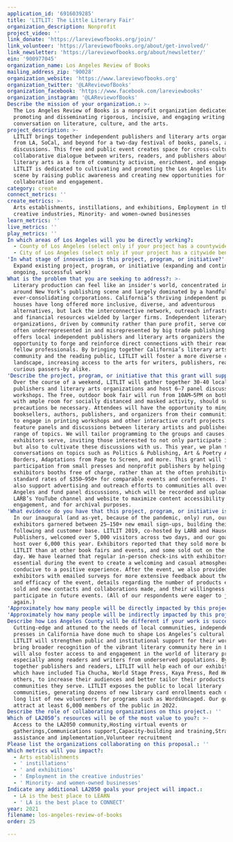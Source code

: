 ```yaml
---
application_id: '6916039285'
title: 'LITLIT: The Little Literary Fair'
organization_description: Nonprofit
project_video: ''
link_donate: 'https://lareviewofbooks.org/join/'
link_volunteer: 'https://lareviewofbooks.org/about/get-involved/'
link_newsletter: 'https://lareviewofbooks.org/about/newsletter/'
ein: '900977045'
organization_name: Los Angeles Review of Books
mailing_address_zip: '90028'
organization_website: 'https://www.lareviewofbooks.org'
organization_twitter: '@LAReviewofBooks'
organization_facebook: 'https://www.facebook.com/lareviewbooks'
organization_instagram: '@LAReviewofBooks'
Describe the mission of your organization.: >-
  The Los Angeles Review of Books is a nonprofit organization dedicated to
  promoting and disseminating rigorous, incisive, and engaging writing and
  conversation on literature, culture, and the arts.
project_description: >-
  LITLIT brings together independent publishers and literary arts organizations
  from LA, SoCal, and beyond for a two-day festival of books, panels, and
  discussions. This free and public event creates space for cross-cultural and
  collaborative dialogue between writers, readers, and publishers about the
  literary arts as a form of community activism, enrichment, and engagement.
  LITLIT is dedicated to cultivating and promoting the Los Angeles literary
  scene by raising public awareness and creating new opportunities for
  collaboration and engagement.
category: create
connect_metrics: ''
create_metrics: >-
  Arts establishments, instillations, and exhibitions, Employment in the
  creative industries, Minority- and women-owned businesses
learn_metrics: ''
live_metrics: ''
play_metrics: ''
In which areas of Los Angeles will you be directly working?:
  - County of Los Angeles (select only if your project has a countywide benefit)
  - City of Los Angeles (select only if your project has a citywide benefit)
'In what stage of innovation is this project, program, or initiative?': >-
  Expand existing project, program, or initiative (expanding and continuing
  ongoing, successful work)
What is the problem that you are seeking to address?: >-
  Literary production can feel like an insider's world, concentrated in and
  around New York’s publishing scene and largely dominated by a handful of
  ever-consolidating corporations. California’s thriving independent publishing
  houses have long offered more inclusive, diverse, and adventurous
  alternatives, but lack the interconnective network, outreach infrastructure,
  and financial resources wielded by larger firms. Independent literary arts
  organizations, driven by community rather than pure profit, serve communities
  often underrepresented in and misrepresented by big trade publishing. LITLIT
  offers local independent publishers and literary arts organizers the
  opportunity to forge and reinforce direct connections with their readers and
  fellow professionals. By bringing together California’s literary arts
  community and the reading public, LITLIT will foster a more diverse cultural
  landscape, increasing access to the arts for writers, publishers, readers, and
  curious passers-by alike.
'Describe the project, program, or initiative that this grant will support to address the problem identified.': >-
  Over the course of a weekend, LITLIT will gather together 30-40 local
  publishers and literary arts organizations and host 6–7 panel discussions and
  workshops. The free, outdoor book fair will run from 10AM–5PM on both days,
  with ample room for socially distanced and masked activity, should such
  precautions be necessary. Attendees will have the opportunity to mingle with
  booksellers, authors, publishers, and organizers from their communities, and
  to engage in printing workshops and other interactive craft projects. We will
  feature panels and discussions between literary artists and publishers on a
  range of topics. We will tailor programming to the groups and causes our
  exhibitors serve, inviting those interested to not only participate in panels,
  but also to cultivate these discussions with us. This year, we plan to feature
  conversations on topics such as Politics & Publishing, Art & Poetry Across
  Borders, Adaptations from Page to Screen, and more. This grant will facilitate
  participation from small presses and nonprofit publishers by helping us offer
  exhibitors booths free of charge, rather than at the often prohibitive
  standard rates of $350–950+ for comparable events and conferences. It will
  also support advertising and outreach efforts to communities all over Los
  Angeles and fund panel discussions, which will be recorded and uploaded onto
  LARB’s YouTube channel and website to maximize content accessibility and
  engagement, and for archival purposes.
'What evidence do you have that this project, program, or initiative is or will be successful, and how will you define and measure success?': >-
  In our inaugural (and as-yet, because of the pandemic, only) run, our
  exhibitors garnered between 25–150+ new email sign-ups, building their
  following and customer base. LITLIT 2019, co-hosted by LARB and Hauser & Wirth
  Publishers, welcomed over 5,000 visitors across two days, and our goal is to
  host over 6,000 this year. Exhibitors reported that they sold more books at
  LITLIT than at other book fairs and events, and some sold out on the first
  day. We have learned that regular in-person check-ins with exhibitors are
  essential during the event to create a welcoming and casual atmosphere
  conducive to a positive experience. After the event, we also provided
  exhibitors with emailed surveys for more extensive feedback about the quality
  and efficacy of the event, details regarding the number of products exhibitors
  sold and new contacts and collaborations made, and their willingness to
  participate in future events. (All of our respondents were eager to join us
  again.)
'Approximately how many people will be directly impacted by this project, program, or initiative?': '40'
'Approximately how many people will be indirectly impacted by this project, program, or initiative?': '6000'
Describe how Los Angeles County will be different if your work is successful.: >-
  Cutting-edge and attuned to the needs of local communities, independent
  presses in California have done much to shape Los Angeles’s cultural identity.
  LITLIT will strengthen public and institutional support for their work and
  bring broader recognition of the vibrant literary community here in LA. It
  will also foster access to and engagement in the world of literary production,
  especially among readers and writers from underserved populations. By bringing
  together publishers and readers, LITLIT will help each of our exhibitors,
  which have included Tia Chucha, World Stage Press, Kaya Press, Red Hen, and
  others, to increase their audiences and better tailor their products to the
  communities they serve. LITLIT exposes the public to local literary
  communities, generating dozens of new library card enrollments each day and a
  long list of new volunteers for programs such as WordsUncaged. Our goal is to
  attract at least 6,000 members of the public in 2022.
Describe the role of collaborating organizations on this project.: ''
Which of LA2050’s resources will be of the most value to you?: >-
  Access to the LA2050 community,Hosting virtual events or
  gatherings,Communications support,Capacity-building and training,Strategy
  assistance and implementation,Volunteer recruitment
Please list the organizations collaborating on this proposal.: ''
Which metrics will you impact?:
  - Arts establishments
  - ' instillations'
  - ' and exhibitions'
  - ' Employment in the creative industries'
  - ' Minority- and women-owned businesses'
Indicate any additional LA2050 goals your project will impact.:
  - LA is the best place to LEARN
  - ' LA is the best place to CONNECT'
year: 2021
filename: los-angeles-review-of-books
order: 25

---
```

